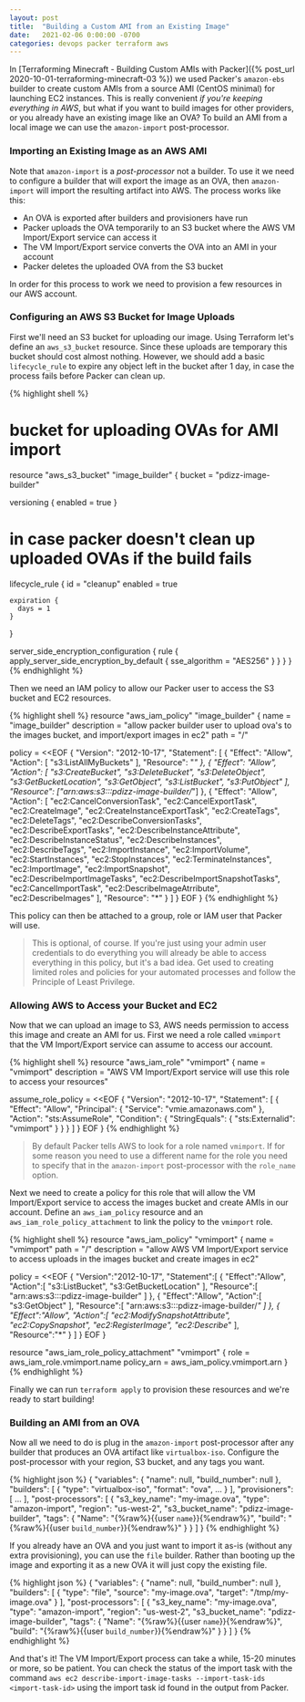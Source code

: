 ```yaml
---
layout: post
title:  "Building a Custom AMI from an Existing Image"
date:   2021-02-06 0:00:00 -0700
categories: devops packer terraform aws
---
```


In [Terraforming Minecraft - Building Custom AMIs with Packer]({% post_url 2020-10-01-terraforming-minecraft-03 %}) we used Packer's `amazon-ebs` builder to create custom AMIs from a source AMI (CentOS minimal) for launching EC2 instances. This is really convenient *if you're keeping everything in AWS*, but what if you want to build images for other providers, or you already have an existing image like an OVA? To build an AMI from a local image we can use the `amazon-import` post-processor.

### Importing an Existing Image as an AWS AMI

Note that `amazon-import` is a *post-processor* not a builder. To use it we need to configure a builder that will export the image as an OVA, then `amazon-import` will import the resulting artifact into AWS. The process works like this:

- An OVA is exported after builders and provisioners have run
- Packer uploads the OVA temporarily to an S3 bucket where the AWS VM Import/Export service can access it
- The VM Import/Export service converts the OVA into an AMI in your account
- Packer deletes the uploaded OVA from the S3 bucket

In order for this process to work we need to provision a few resources in our AWS account.

### Configuring an AWS S3 Bucket for Image Uploads

First we'll need an S3 bucket for uploading our image. Using Terraform let's define an `aws_s3_bucket` resource. Since these uploads are temporary this bucket should cost almost nothing. However, we should add a basic `lifecycle_rule` to expire any object left in the bucket after 1 day, in case the process fails before Packer can clean up.

{% highlight shell %}
# bucket for uploading OVAs for AMI import
resource "aws_s3_bucket" "image_builder" {
  bucket = "pdizz-image-builder"

  versioning {
    enabled = true
  }

  # in case packer doesn't clean up uploaded OVAs if the build fails
  lifecycle_rule {
    id      = "cleanup"
    enabled = true

    expiration {
      days = 1
    }
  }

  server_side_encryption_configuration {
    rule {
      apply_server_side_encryption_by_default {
        sse_algorithm = "AES256"
      }
    }
  }
}
{% endhighlight %}

Then we need an IAM policy to allow our Packer user to access the S3 bucket and EC2 resources.

{% highlight shell %}
resource "aws_iam_policy" "image_builder" {
  name        = "image_builder"
  description = "allow packer builder user to upload ova's to the images bucket, and import/export images in ec2"
  path        = "/"

  policy = <<EOF
{
  "Version": "2012-10-17",
  "Statement": [
    {
      "Effect": "Allow",
      "Action": [
        "s3:ListAllMyBuckets"
      ],
      "Resource": "*"
    },
    {
      "Effect": "Allow",
      "Action": [
        "s3:CreateBucket",
        "s3:DeleteBucket",
        "s3:DeleteObject",
        "s3:GetBucketLocation",
        "s3:GetObject",
        "s3:ListBucket",
        "s3:PutObject"
      ],
      "Resource": ["arn:aws:s3:::pdizz-image-builder/*"]
    },
    {
      "Effect": "Allow",
      "Action": [
        "ec2:CancelConversionTask",
        "ec2:CancelExportTask",
        "ec2:CreateImage",
        "ec2:CreateInstanceExportTask",
        "ec2:CreateTags",
        "ec2:DeleteTags",
        "ec2:DescribeConversionTasks",
        "ec2:DescribeExportTasks",
        "ec2:DescribeInstanceAttribute",
        "ec2:DescribeInstanceStatus",
        "ec2:DescribeInstances",
        "ec2:DescribeTags",
        "ec2:ImportInstance",
        "ec2:ImportVolume",
        "ec2:StartInstances",
        "ec2:StopInstances",
        "ec2:TerminateInstances",
        "ec2:ImportImage",
        "ec2:ImportSnapshot",
        "ec2:DescribeImportImageTasks",
        "ec2:DescribeImportSnapshotTasks",
        "ec2:CancelImportTask",
        "ec2:DescribeImageAtrribute",
        "ec2:DescribeImages"
      ],
      "Resource": "*"
    }
  ]
}
EOF
}
{% endhighlight %}

This policy can then be attached to a group, role or IAM user that Packer will use.

> This is optional, of course. If you're just using your admin user credentials to do everything you will already be able to access everything in this policy, but it's a bad idea. Get used to creating limited roles and policies for your automated processes and follow the Principle of Least Privilege.

### Allowing AWS to Access your Bucket and EC2

Now that we can upload an image to S3, AWS needs permission to access this image and create an AMI for us. First we need a role called `vmimport` that the VM Import/Export service can assume to access our account.

{% highlight shell %}
resource "aws_iam_role" "vmimport" {
  name = "vmimport"
  description = "AWS VM Import/Export service will use this role to access your resources"

  assume_role_policy = <<EOF
{
    "Version": "2012-10-17",
    "Statement": [
        {
            "Effect": "Allow",
            "Principal": {
                "Service": "vmie.amazonaws.com"
            },
            "Action": "sts:AssumeRole",
            "Condition": {
                "StringEquals": {
                    "sts:Externalid": "vmimport"
                }
            }
        }
    ]
}
EOF
}
{% endhighlight %}

> By default Packer tells AWS to look for a role named `vmimport`. If for some reason you need to use a different name for the role you need to specify that in the `amazon-import` post-processor with the `role_name` option.

Next we need to create a policy for this role that will allow the VM Import/Export service to access the images bucket and create AMIs in our account. Define an `aws_iam_policy` resource and an `aws_iam_role_policy_attachment` to link the policy to the `vmimport` role.

{% highlight shell %}
resource "aws_iam_policy" "vmimport" {
  name        = "vmimport"
  path        = "/"
  description = "allow AWS VM Import/Export service to access uploads in the images bucket and create images in ec2"

  policy = <<EOF
{
  "Version":"2012-10-17",
  "Statement":[
    {
      "Effect":"Allow",
      "Action":[
        "s3:ListBucket",
        "s3:GetBucketLocation"
      ],
      "Resource":[
        "arn:aws:s3:::pdizz-image-builder"
      ]
    },
    {
      "Effect":"Allow",
      "Action":[
        "s3:GetObject"
      ],
      "Resource":[
        "arn:aws:s3:::pdizz-image-builder/*"
      ]
    },
    {
      "Effect":"Allow",
      "Action":[
        "ec2:ModifySnapshotAttribute",
        "ec2:CopySnapshot",
        "ec2:RegisterImage",
        "ec2:Describe*"
      ],
      "Resource":"*"
    }
  ]
}
EOF
}

resource "aws_iam_role_policy_attachment" "vmimport" {
  role       = aws_iam_role.vmimport.name
  policy_arn = aws_iam_policy.vmimport.arn
}
{% endhighlight %}

Finally we can run `terraform apply` to provision these resources and we're ready to start building!

### Building an AMI from an OVA

Now all we need to do is plug in the `amazon-import` post-processor after any builder that produces an OVA artifact like `virtualbox-iso`. Configure the post-processor with your region, S3 bucket, and any tags you want.

{% highlight json %}
{
  "variables": {
    "name": null,
    "build_number": null
  },
  "builders": [
    {
      "type": "virtualbox-iso",
      "format": "ova",
      ...
    }
  ],
  "provisioners": [
    ...
  ],
  "post-processors": [
    {
      "s3_key_name": "my-image.ova",
      "type": "amazon-import",
      "region": "us-west-2",
      "s3_bucket_name": "pdizz-image-builder",
      "tags": {
        "Name": "{%raw%}{{user `name`}}{%endraw%}",
        "build": "{%raw%}{{user `build_number`}}{%endraw%}"
      }
    }
  ]
}
{% endhighlight %}

If you already have an OVA and you just want to import it as-is (without any extra provisioning), you can use the `file` builder. Rather than booting up the image and exporting it as a new OVA it will just copy the existing file.

{% highlight json %}
{
  "variables": {
    "name": null,
    "build_number": null
  },
  "builders": [
    {
      "type": "file",
      "source": "my-image.ova",
      "target": "/tmp/my-image.ova"
    }
  ],
  "post-processors": [
    {
      "s3_key_name": "my-image.ova",
      "type": "amazon-import",
      "region": "us-west-2",
      "s3_bucket_name": "pdizz-image-builder",
      "tags": {
        "Name": "{%raw%}{{user `name`}}{%endraw%}",
        "build": "{%raw%}{{user `build_number`}}{%endraw%}"
      }
    }
  ]
}
{% endhighlight %}

And that's it! The VM Import/Export process can take a while, 15-20 minutes or more, so be patient. You can check the status of the import task with the command `aws ec2 describe-import-image-tasks --import-task-ids <import-task-id>` using the import task id found in the output from Packer.
